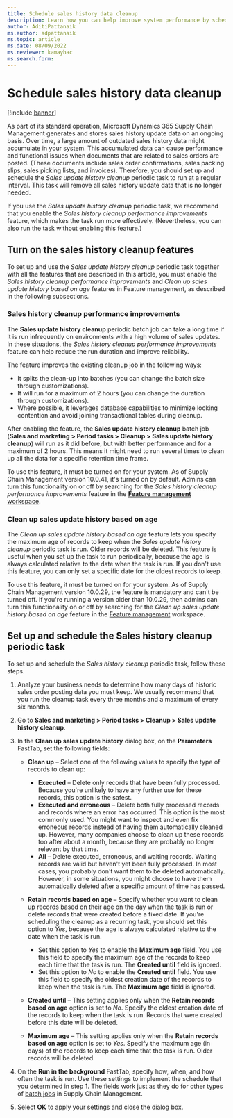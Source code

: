 ```yaml
---
title: Schedule sales history data cleanup
description: Learn how you can help improve system performance by scheduling the Sales update history cleanup periodic task to run at a regular interval.
author: AditiPattanaik
ms.author: adpattanaik
ms.topic: article
ms.date: 08/09/2022
ms.reviewer: kamaybac
ms.search.form:
---
```


# Schedule sales history data cleanup

[!include [banner](../includes/banner.md)]

As part of its standard operation, Microsoft Dynamics 365 Supply Chain Management generates and stores sales history update data on an ongoing basis. Over time, a large amount of outdated sales history data might accumulate in your system. This accumulated data can cause performance and functional issues when documents that are related to sales orders are posted. (These documents include sales order confirmations, sales packing slips, sales picking lists, and invoices). Therefore, you should set up and schedule the *Sales update history cleanup* periodic task to run at a regular interval. This task will remove all sales history update data that is no longer needed.

If you use the *Sales update history cleanup* periodic task, we recommend that you enable the *Sales history cleanup performance improvements* feature, which makes the task run more effectively. (Nevertheless, you can also run the task without enabling this feature.)

## Turn on the sales history cleanup features

To set up and use the *Sales update history cleanup* periodic task together with all the features that are described in this article, you must enable the *Sales history cleanup performance improvements* and *Clean up sales update history based on age* features in Feature management, as described in the following subsections.

### Sales history cleanup performance improvements

The **Sales update history cleanup** periodic batch job can take a long time if it is run infrequently on environments with a high volume of sales updates. In these situations, the *Sales history cleanup performance improvements* feature can help reduce the run duration and improve reliability.

The feature improves the existing cleanup job in the following ways:

- It splits the clean-up into batches (you can change the batch size through customizations).
- It will run for a maximum of 2 hours (you can change the duration through customizations).
- Where possible, it leverages database capabilities to minimize locking contention and avoid joining transactional tables during cleanup.

After enabling the feature, the **Sales update history cleanup** batch job (**Sales and marketing \> Period tasks \> Cleanup \> Sales update history cleanup**) will run as it did before, but with better performance and for a maximum of 2 hours. This means it might need to run several times to clean up all the data for a specific retention time frame.

To use this feature, it must be turned on for your system. As of Supply Chain Management version 10.0.41, it's turned on by default. Admins can turn this functionality on or off by searching for the *Sales history cleanup performance improvements* feature in the [**Feature management** workspace](../../fin-ops-core/fin-ops/get-started/feature-management/feature-management-overview.md).

### Clean up sales update history based on age

The *Clean up sales update history based on age* feature lets you specify the maximum age of records to keep when the *Sales update history cleanup* periodic task is run. Older records will be deleted. This feature is useful when you set up the task to run periodically, because the age is always calculated relative to the date when the task is run. If you don't use this feature, you can only set a specific date for the oldest records to keep.

To use this feature, it must be turned on for your system. As of Supply Chain Management version 10.0.29, the feature is mandatory and can't be turned off. If you're running a version older than 10.0.29, then admins can turn this functionality on or off by searching for the *Clean up sales update history based on age* feature in the [Feature management](../../fin-ops-core/fin-ops/get-started/feature-management/feature-management-overview.md) workspace.

## Set up and schedule the Sales history cleanup periodic task

To set up and schedule the *Sales history cleanup* periodic task, follow these steps.

1. Analyze your business needs to determine how many days of historic sales order posting data you must keep. We usually recommend that you run the cleanup task every three months and a maximum of every six months.
1. Go to **Sales and marketing \> Period tasks \> Cleanup \> Sales update history cleanup**.
1. In the **Clean up sales update history** dialog box, on the **Parameters** FastTab, set the following fields:

    - **Clean up** – Select one of the following values to specify the type of records to clean up:

        - **Executed** – Delete only records that have been fully processed. Because you're unlikely to have any further use for these records, this option is the safest.
        - **Executed and erroneous** – Delete both fully processed records and records where an error has occurred. This option is the most commonly used. You might want to inspect and even fix erroneous records instead of having them automatically cleaned up. However, many companies choose to clean up these records too after about a month, because they are probably no longer relevant by that time.
        - **All** – Delete executed, erroneous, and waiting records. Waiting records are valid but haven't yet been fully processed. In most cases, you probably don't want them to be deleted automatically. However, in some situations, you might choose to have them automatically deleted after a specific amount of time has passed.

    - **Retain records based on age** – Specify whether you want to clean up records based on their age on the day when the task is run or delete records that were created before a fixed date. If you're scheduling the cleanup as a recurring task, you should set this option to *Yes*, because the age is always calculated relative to the date when the task is run.

        - Set this option to *Yes* to enable the **Maximum age** field. You use this field to specify the maximum age of the records to keep each time that the task is run. The **Created until** field is ignored.
        - Set this option to *No* to enable the **Created until** field. You use this field to specify the oldest creation date of the records to keep when the task is run. The **Maximum age** field is ignored.

    - **Created until** – This setting applies only when the **Retain records based on age** option is set to *No*. Specify the oldest creation date of the records to keep when the task is run. Records that were created before this date will be deleted.
    - **Maximum age** – This setting applies only when the **Retain records based on age** option is set to *Yes*. Specify the maximum age (in days) of the records to keep each time that the task is run. Older records will be deleted.

1. On the **Run in the background** FastTab, specify how, when, and how often the task is run. Use these settings to implement the schedule that you determined in step 1. The fields work just as they do for other types of [batch jobs](../../fin-ops-core/dev-itpro/sysadmin/batch-processing-overview.md) in Supply Chain Management.
1. Select **OK** to apply your settings and close the dialog box.
